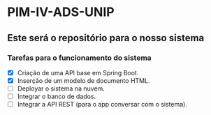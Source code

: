 # PIM-IV-ADS-UNIP
## Este será o repositório para o nosso sistema


### Tarefas para o funcionamento do sistema
- [X] Criação de uma API base em Spring Boot.
- [X] Inserção de um modelo de documento HTML.
- [ ] Deployar o sistema na nuvem.
- [ ] Integrar o banco de dados.
- [ ] Integrar a API REST (para o app conversar com o sistema).
